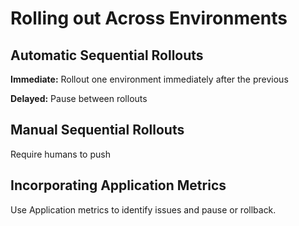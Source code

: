# Rolling out Across Environments

## Automatic Sequential Rollouts

**Immediate:** Rollout one environment immediately after the previous

**Delayed:** Pause between rollouts

## Manual Sequential Rollouts

Require humans to push

## Incorporating Application Metrics

Use Application metrics to identify issues and pause or rollback.